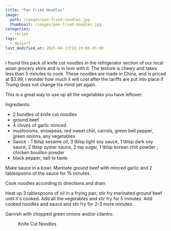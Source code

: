 ```yaml
---
title: "Pan Fried Noodles"
image: 
  path: /images/pan-fried-noodles.jpg
  thumbnail: /images/pan-fried-noodles.jpg
categories:
  - recipe
tags:
  - dessert
last_modified_at: 2025-04-13T10:19:00-05:00
---
```


I found this pack of knife cut noodles in the refrigerator section of our local asian grocery store and is in love with it. The texture is chewy and takes less than 5 minutes to cook. These noodles are made in China, and is priced at $3.99, I wonder how much it will cost after the tariffs are put into place if Trump does not change his mind yet again.

This is a great way to use up all the vegetables you have leftover. 

Ingredients:
* 2 bundles of knife cut noodles
* ground beef
* 4 cloves of garlic minced
* mushrooms, snowpeas, red sweet chili, carrots, green bell pepper, green onions, any vegetables
* Sauce - 1 tblsp sesame oil, 3 tblsp light soy sauce, 1 tblsp dark soy sauce, 2 tblsp oyster sauce, 2 tsp sugar, 1 tblsp korean chili powder , chicken bouillon powder
* black pepper, salt to taste

Make sauce in a bowl. Marinate ground beef with minced garlic and 2 tablespoons of the sauce for 15 minutes.

Cook noodles according to directions and drain.

Heat up 3 tablespoons of oil in a frying pan, stir fry marinated ground beef until it's cooked. Add all the vegetables and stir fry for 5 minutes. Add cooked noodles and sauce and stir fry for 2-3 more minutes.

Garnish with chopped green onions and/or cilantro. 


<figure class="align-left">
  <a href="#"><img src="{{ '/images/knife-cut-noodles.jpg' | absolute_url }}" alt=""></a>
  <figcaption>Knife Cut Noodles</figcaption>
</figure> 